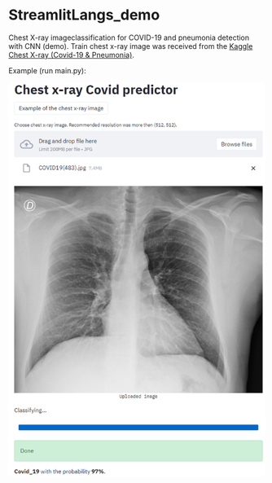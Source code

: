 # StreamlitLangs_demo
Chest X-ray imageclassification for COVID-19 and pneumonia detection with CNN (demo).
Train chest x-ray image was received from the [Kaggle Chest X-ray (Covid-19 & Pneumonia)](https://www.kaggle.com/prashant268/chest-xray-covid19-pneumonia).

Example (run main.py):

![](demo_example.PNG)
